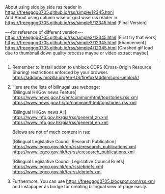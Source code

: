 About using side by side rss reader in https://freegggg0705.github.io/rss/simple/12345.html  
And About using column wise or grid wise rss reader in https://freegggg0705.github.io/rss/simple5/12345.html [Final Version]  

---for reference of different version---
https://freegggg0705.github.io/rss/simple2/12345.html  [First try that work]  
https://freegggg0705.github.io/rss/simple3/12345.html  [Ehancement]    
https://freegggg0705.github.io/rss/simple4/12345.html [Crashed gif load due to thumbnail down quality process maybe or video extract maybe]   

----------------------------------------

1. Remember to install addon to unblock CORS (Cross-Origin Resource Sharing) restrictions enforced by your browser.  
   https://addons.mozilla.org/en-US/firefox/addon/cors-unblock/

2. Here are the lists of bilinugal use webpage:  
   [Bilingual HKGov news Feature]  
   https://www.news.gov.hk/en/common/html/topstories.rss.xml   
   https://www.news.gov.hk/tc/common/html/topstories.rss.xml  
   
   [Bilingual HKGov news All]  
   https://www.info.gov.hk/gia/rss/general_zh.xml
   https://www.info.gov.hk/gia/rss/general_en.xml 

   Belows are not of much content in rss:  
     
   [Bilingual Legislative Council Research Publication]  
   https://www.legco.gov.hk/en/rss/eresearch_publications.xml  
   https://www.legco.gov.hk/tc/rss/cresearch_publications.xml  
     
   [Bilingual Legislative Council Legislative Council Briefs]  
   https://www.legco.gov.hk/en/rss/ebriefs.xml   
   https://www.legco.gov.hk/tc/rss/cbriefs.xml  
   
3. Furthermore, You can use https://freegggg0705.blogspot.com/rss.xml and instapaper as bridge for creating bilingual view of page easily. 
